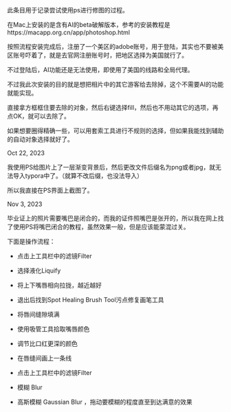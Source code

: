 此条目用于记录尝试使用ps进行修图的过程。

在Mac上安装的是含有AI的beta破解版本，参考的安装教程是https://macapp.org.cn/app/photoshop.html

按照流程安装完成后，注册了一个美区的adobe账号，用于登陆，其实也不要被美区账号吓着了，就是去官网注册账号时，把地区选择为美国就行了。

不过登陆后，AI功能还是无法使用，即使用了美国的线路和全局代理。

不过我此次安装的目的就是想把相片中的其它游客给去除掉，这个不需要AI的功能就能实现。

直接拿方框框住要去除的对象，然后右键选择fill，然后也不用动其它的选项，再点OK，就可以去除了。

如果想要圈得精确一些，可以用套索工具进行不规则的选择，但如果我能找到辅助的自动对象选择就好了。



Oct 22, 2023

我使用PS给图片上了一层渐变背景后，然后更改文件后缀名为png或者jpg，就无法导入typora中了。（就算不改后缀，也没法导入）

所以我直接在PS界面上截图了。



Nov 3, 2023

毕业证上的照片需要嘴巴是闭合的，而我的证件照嘴巴是张开的，所以我在网上找了使用PS将嘴巴闭合的教程，虽然效果一般，但是应该能蒙混过关。

下面是操作流程：

- 点击上工具栏中的滤镜Filter

- 选择液化Liquify
- 将上下嘴唇相向拉拢，越近越好
- 退出后找到Spot Healing Brush Tool污点修复画笔工具
- 将唇间缝隙填满
- 使用吸管工具拾取嘴唇颜色
- 调节比口红更深的颜色
- 在唇缝间画上一条线
- 点击上工具栏中的滤镜Filter
- 模糊 Blur
- 高斯模糊 Gaussian Blur ，拖动要模糊的程度直至到达满意的效果